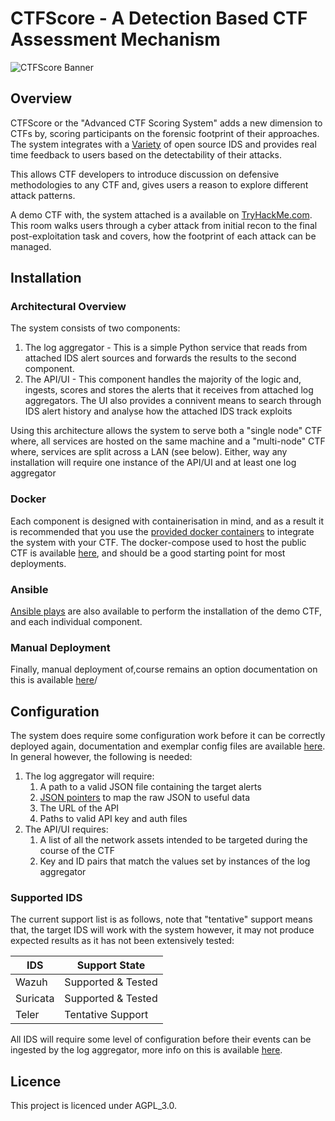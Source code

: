# CTFScore - A Detection Based CTF Assessment Mechanism

![CTFScore Banner](https://ctfresources.s3.eu-west-2.amazonaws.com/bannerhq.png)

## Overview

CTFScore or the "Advanced CTF Scoring System" adds a new dimension to CTFs by, scoring participants on the forensic footprint of their approaches. The system integrates with a [Variety](#Supported_IDS) of open source IDS and provides real time feedback to users based on the detectability of their attacks.

This allows CTF developers to introduce discussion on defensive methodologies to any CTF and, gives users a reason to explore different attack patterns.

A demo CTF with, the system attached is a available on [TryHackMe.com](https://tryhackme.com/jr/idsevasion). This room walks users through a cyber attack from initial recon to the final post-exploitation task and covers, how the footprint of each attack can be managed.

## Installation

### Architectural Overview

The system consists of two components:

1. The log aggregator - This is a simple Python service that reads from attached IDS alert sources and forwards the results to the second component. 
2. The API/UI - This component handles the majority of the logic and, ingests, scores and stores the alerts that it receives from attached log aggregators. The UI also provides a connivent means to search through IDS alert history and analyse how the attached IDS track exploits

Using this architecture allows the system to serve both a "single node" CTF where, all services are hosted on the same machine and a "multi-node" CTF where, services are split across a LAN (see below). Either, way any installation will require one instance of the API/UI and at least one log aggregator

### Docker

Each component is designed with containerisation in mind, and as a result it is recommended that you use the [provided docker containers]() to integrate the system with your CTF. The docker-compose used to host the public CTF is available [here](), and should be a good starting point for most deployments.

### Ansible

[Ansible plays]() are also available to perform the installation of the demo CTF, and each individual component.

### Manual Deployment

Finally, manual deployment of,course remains an option documentation on this is available [here]()/

## Configuration

The system does require some configuration work before it can be correctly deployed again, documentation and exemplar config files are available [here](). In general however, the following is needed:

1. The log aggregator will require:
    1. A path to a valid JSON file containing the target alerts
    2. [JSON pointers]() to map the raw JSON to useful data
    3. The URL of the API
    4. Paths to valid API key and auth files
2. The API/UI requires:
    1. A list of all the network assets intended to be targeted during the course of the CTF
    2. Key and ID pairs that match the values set by instances of the log aggregator

### Supported IDS

The current support list is as follows, note that "tentative" support means that, the target IDS will work with the system however, it may not produce expected results as it has not been extensively tested:

| IDS | Support State |
|-----|-------|
| Wazuh | Supported & Tested
| Suricata | Supported & Tested |
| Teler | Tentative Support |

All IDS will require some level of configuration before their events can be ingested by the log aggregator, more info on this is available [here]().

## Licence

This project is licenced under AGPL_3.0.

